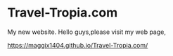 # Travel-Tropia.com
My new website.
Hello guys,please visit my web page,

https://maggix1404.github.io/Travel-Tropia.com/
